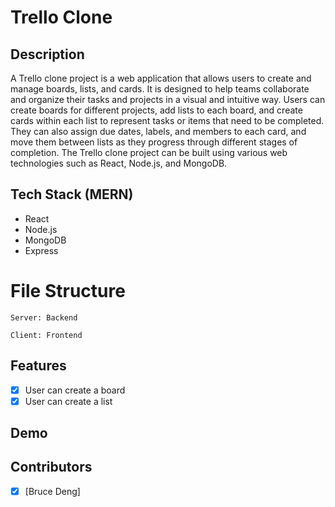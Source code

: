 # Trello Clone

## Description
A Trello clone project is a web application that allows users to create and manage boards, lists, and cards. It is designed to help teams collaborate and organize their tasks and projects in a visual and intuitive way. Users can create boards for different projects, add lists to each board, and create cards within each list to represent tasks or items that need to be completed. They can also assign due dates, labels, and members to each card, and move them between lists as they progress through different stages of completion. The Trello clone project can be built using various web technologies such as React, Node.js, and MongoDB.

## Tech Stack (MERN)
- React
- Node.js
- MongoDB
- Express


# File Structure
```
Server: Backend

Client: Frontend
```

## Features

- [x] User can create a board
- [x] User can create a list

## Demo

## Contributors

- [x] [Bruce Deng]